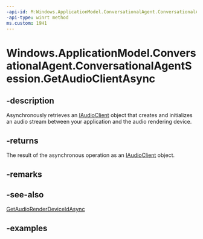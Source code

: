```yaml
---
-api-id: M:Windows.ApplicationModel.ConversationalAgent.ConversationalAgentSession.GetAudioClientAsync
-api-type: winrt method
ms.custom: 19H1
---
```


<!-- Method syntax.
public IAsyncOperation<object> ConversationalAgentSession.GetAudioClientAsync()
-->

# Windows.ApplicationModel.ConversationalAgent.ConversationalAgentSession.GetAudioClientAsync

## -description

Asynchronously retrieves an [IAudioClient](/windows/desktop/api/audioclient/nn-audioclient-iaudioclient) object that creates and initializes an audio stream between your application and the audio rendering device.

## -returns

The result of the asynchronous operation as an [IAudioClient](/windows/desktop/api/audioclient/nn-audioclient-iaudioclient) object.

## -remarks

## -see-also

[GetAudioRenderDeviceIdAsync](conversationalagentsession_getaudiorenderdeviceidasync_1057232923.md)

## -examples

